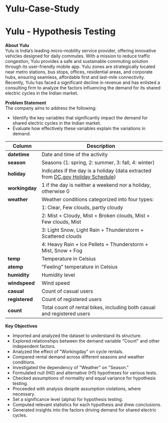 # Yulu-Case-Study
# Yulu - Hypothesis Testing

**About Yulu**  
Yulu is India’s leading micro-mobility service provider, offering innovative vehicles designed for daily commutes. With a mission to reduce traffic congestion, Yulu provides a safe and sustainable commuting solution through its user-friendly mobile app. Yulu zones are strategically located near metro stations, bus stops, offices, residential areas, and corporate hubs, ensuring seamless, affordable first and last-mile connectivity. Recently, Yulu has faced a significant decline in revenue and has enlisted a consulting firm to analyze the factors influencing the demand for its shared electric cycles in the Indian market.  

**Problem Statement**  
The company aims to address the following:  
- Identify the key variables that significantly impact the demand for shared electric cycles in the Indian market.  
- Evaluate how effectively these variables explain the variations in demand.  

| **Column**      | **Description**                                                                                       |
|------------------|-----------------------------------------------------------------------------------------------------|
| **datetime**     | Date and time of the activity                                                                       |
| **season**       | Seasons (1: spring, 2: summer, 3: fall, 4: winter)                                                  |
| **holiday**      | Indicates if the day is a holiday (data extracted from [DC.gov Holiday Schedule](http://dchr.dc.gov/page/holiday-schedule)) |
| **workingday**   | 1 if the day is neither a weekend nor a holiday, otherwise 0                                        |
| **weather**      | Weather conditions categorized into four types:                                                     |
|                  | 1: Clear, Few clouds, partly cloudy                                                                 |
|                  | 2: Mist + Cloudy, Mist + Broken clouds, Mist + Few clouds, Mist                                     |
|                  | 3: Light Snow, Light Rain + Thunderstorm + Scattered clouds                                         |
|                  | 4: Heavy Rain + Ice Pellets + Thunderstorm + Mist, Snow + Fog                                       |
| **temp**         | Temperature in Celsius                                                                             |
| **atemp**        | "Feeling" temperature in Celsius                                                                   |
| **humidity**     | Humidity level                                                                                     |
| **windspeed**    | Wind speed                                                                                         |
| **casual**       | Count of casual users                                                                              |
| **registered**   | Count of registered users                                                                          |
| **count**        | Total count of rental bikes, including both casual and registered users                            |

**Key Objectives**  
- Imported and analyzed the dataset to understand its structure.  
- Explored relationships between the demand variable "Count" and other independent factors.  
- Analyzed the effect of "Workingday" on cycle rentals.  
- Compared rental demand across different seasons and weather conditions.  
- Investigated the dependency of "Weather" on "Season."  
- Formulated null (H0) and alternative (H1) hypotheses for various tests.  
- Checked assumptions of normality and equal variance for hypothesis testing.  
- Proceeded with analysis despite assumption violations, where necessary.  
- Set a significance level (alpha) for hypothesis testing.  
- Computed relevant statistics for each hypothesis and drew conclusions.  
- Generated insights into the factors driving demand for shared electric cycles.  
